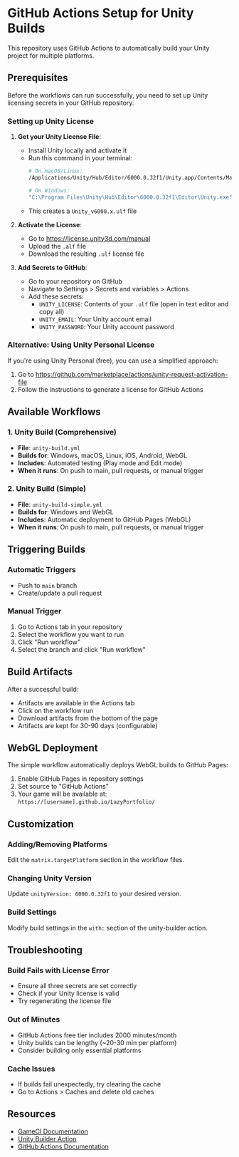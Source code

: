 # GitHub Actions Setup for Unity Builds

This repository uses GitHub Actions to automatically build your Unity project for multiple platforms.

## Prerequisites

Before the workflows can run successfully, you need to set up Unity licensing secrets in your GitHub repository.

### Setting up Unity License

1. **Get your Unity License File**:
   - Install Unity locally and activate it
   - Run this command in your terminal:
     ```bash
     # On macOS/Linux:
     /Applications/Unity/Hub/Editor/6000.0.32f1/Unity.app/Contents/MacOS/Unity -batchmode -createManualActivationFile -quit
     
     # On Windows:
     "C:\Program Files\Unity\Hub\Editor\6000.0.32f1\Editor\Unity.exe" -batchmode -createManualActivationFile -quit
     ```
   - This creates a `Unity_v6000.x.ulf` file

2. **Activate the License**:
   - Go to https://license.unity3d.com/manual
   - Upload the `.alf` file
   - Download the resulting `.ulf` license file

3. **Add Secrets to GitHub**:
   - Go to your repository on GitHub
   - Navigate to Settings > Secrets and variables > Actions
   - Add these secrets:
     - `UNITY_LICENSE`: Contents of your `.ulf` file (open in text editor and copy all)
     - `UNITY_EMAIL`: Your Unity account email
     - `UNITY_PASSWORD`: Your Unity account password

### Alternative: Using Unity Personal License

If you're using Unity Personal (free), you can use a simplified approach:

1. Go to https://github.com/marketplace/actions/unity-request-activation-file
2. Follow the instructions to generate a license for GitHub Actions

## Available Workflows

### 1. Unity Build (Comprehensive)
- **File**: `unity-build.yml`
- **Builds for**: Windows, macOS, Linux, iOS, Android, WebGL
- **Includes**: Automated testing (Play mode and Edit mode)
- **When it runs**: On push to main, pull requests, or manual trigger

### 2. Unity Build (Simple)
- **File**: `unity-build-simple.yml`
- **Builds for**: Windows and WebGL
- **Includes**: Automatic deployment to GitHub Pages (WebGL)
- **When it runs**: On push to main, pull requests, or manual trigger

## Triggering Builds

### Automatic Triggers
- Push to `main` branch
- Create/update a pull request

### Manual Trigger
1. Go to Actions tab in your repository
2. Select the workflow you want to run
3. Click "Run workflow"
4. Select the branch and click "Run workflow"

## Build Artifacts

After a successful build:
- Artifacts are available in the Actions tab
- Click on the workflow run
- Download artifacts from the bottom of the page
- Artifacts are kept for 30-90 days (configurable)

## WebGL Deployment

The simple workflow automatically deploys WebGL builds to GitHub Pages:
1. Enable GitHub Pages in repository settings
2. Set source to "GitHub Actions"
3. Your game will be available at: `https://[username].github.io/LazyPortfolio/`

## Customization

### Adding/Removing Platforms
Edit the `matrix.targetPlatform` section in the workflow files.

### Changing Unity Version
Update `unityVersion: 6000.0.32f1` to your desired version.

### Build Settings
Modify build settings in the `with:` section of the unity-builder action.

## Troubleshooting

### Build Fails with License Error
- Ensure all three secrets are set correctly
- Check if your Unity license is valid
- Try regenerating the license file

### Out of Minutes
- GitHub Actions free tier includes 2000 minutes/month
- Unity builds can be lengthy (~20-30 min per platform)
- Consider building only essential platforms

### Cache Issues
- If builds fail unexpectedly, try clearing the cache
- Go to Actions > Caches and delete old caches

## Resources

- [GameCI Documentation](https://game.ci/docs)
- [Unity Builder Action](https://github.com/game-ci/unity-builder)
- [GitHub Actions Documentation](https://docs.github.com/en/actions)
